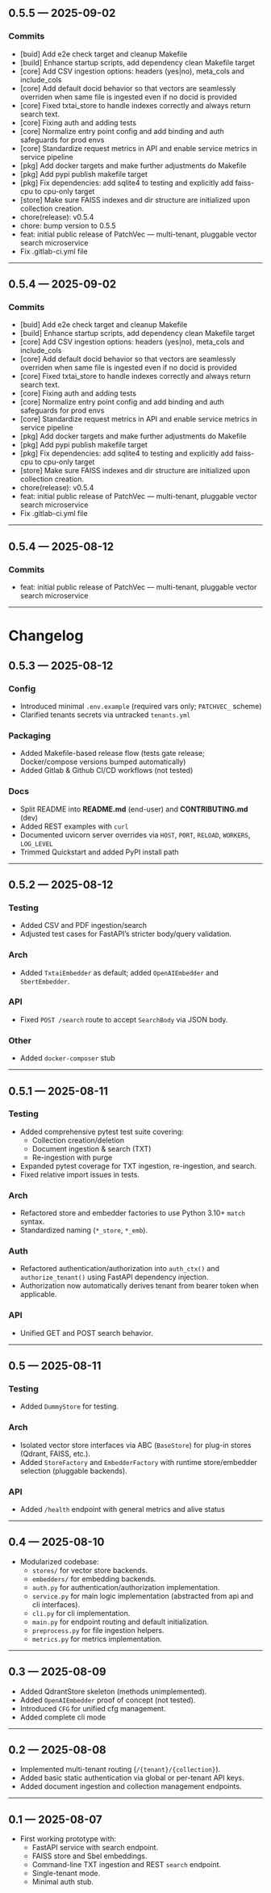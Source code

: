 ## 0.5.5 — 2025-09-02

### Commits
- [buid] Add e2e check target and cleanup Makefile
- [build] Enhance startup scripts, add dependency clean Makefile target
- [core] Add CSV ingestion options: headers (yes|no), meta_cols and include_cols
- [core] Add default docid behavior so that vectors are seamlessly overriden when same file is ingested even if no docid is provided
- [core] Fixed txtai_store to handle indexes correctly and always return search text.
- [core] Fixing auth and adding tests
- [core] Normalize entry point config and add binding and auth safeguards for prod envs
- [core] Standardize request metrics in API and enable service metrics in service pipeline
- [pkg] Add docker targets and make further adjustments do Makefile
- [pkg] Add pypi publish makefile target
- [pkg] Fix dependencies: add sqlite4 to testing and explicitly add faiss-cpu to cpu-only target
- [store] Make sure FAISS indexes and dir structure are initialized upon collection creation.
- chore(release): v0.5.4
- chore: bump version to 0.5.5
- feat: initial public release of PatchVec — multi-tenant, pluggable vector search microservice
- Fix .gitlab-ci.yml file

---
## 0.5.4 — 2025-09-02

### Commits
- [buid] Add e2e check target and cleanup Makefile
- [build] Enhance startup scripts, add dependency clean Makefile target
- [core] Add CSV ingestion options: headers (yes|no), meta_cols and include_cols
- [core] Add default docid behavior so that vectors are seamlessly overriden when same file is ingested even if no docid is provided
- [core] Fixed txtai_store to handle indexes correctly and always return search text.
- [core] Fixing auth and adding tests
- [core] Normalize entry point config and add binding and auth safeguards for prod envs
- [core] Standardize request metrics in API and enable service metrics in service pipeline
- [pkg] Add docker targets and make further adjustments do Makefile
- [pkg] Add pypi publish makefile target
- [pkg] Fix dependencies: add sqlite4 to testing and explicitly add faiss-cpu to cpu-only target
- [store] Make sure FAISS indexes and dir structure are initialized upon collection creation.
- chore(release): v0.5.4
- feat: initial public release of PatchVec — multi-tenant, pluggable vector search microservice
- Fix .gitlab-ci.yml file

---
## 0.5.4 — 2025-08-12

### Commits
- feat: initial public release of PatchVec — multi-tenant, pluggable vector search microservice

---
# Changelog

## 0.5.3 — 2025-08-12

### Config
- Introduced minimal `.env.example` (required vars only; `PATCHVEC_` scheme)
- Clarified tenants secrets via untracked `tenants.yml`

### Packaging
- Added Makefile-based release flow (tests gate release; Docker/compose versions bumped automatically)
- Added Gitlab & Github CI/CD workflows (not tested)

### Docs
- Split README into **README.md** (end-user) and **CONTRIBUTING.md** (dev)
- Added REST examples with `curl`
- Documented uvicorn server overrides via `HOST`, `PORT`, `RELOAD`, `WORKERS`, `LOG_LEVEL`
- Trimmed Quickstart and added PyPI install path

---
## 0.5.2 — 2025-08-12

### Testing
- Added CSV and PDF ingestion/search
- Adjusted test cases for FastAPI’s stricter body/query validation.

### Arch
- Added `TxtaiEmbedder` as default; added `OpenAIEmbedder` and `SbertEmbedder`.

### API
- Fixed `POST /search` route to accept `SearchBody` via JSON body.

### Other
- Added `docker-composer` stub

---
## 0.5.1 — 2025-08-11

### Testing
- Added comprehensive pytest test suite covering:
  - Collection creation/deletion
  - Document ingestion & search (TXT)
  - Re-ingestion with purge
- Expanded pytest coverage for TXT ingestion, re-ingestion, and search.
- Fixed relative import issues in tests.

### Arch
- Refactored store and embedder factories to use Python 3.10+ `match` syntax.
- Standardized naming (`*_store`, `*_emb`).

### Auth
- Refactored authentication/authorization into `auth_ctx()` and `authorize_tenant()` using FastAPI dependency injection.
- Authorization now automatically derives tenant from bearer token when applicable.

### API
- Unified GET and POST search behavior.

---
## 0.5 — 2025-08-11

### Testing
- Added `DummyStore` for testing.

### Arch
- Isolated vector store interfaces via ABC (`BaseStore`) for plug-in stores (Qdrant, FAISS, etc.).
- Added `StoreFactory` and `EmbedderFactory` with runtime store/embedder selection (pluggable backends).

### API
- Added `/health` endpoint with general metrics and alive status

---
## 0.4 — 2025-08-10
- Modularized codebase:
  - `stores/` for vector store backends.
  - `embedders/` for embedding backends.
  - `auth.py` for authentication/authorization implementation.
  - `service.py` for main logic implementation (abstracted from api and cli interfaces).
  - `cli.py` for cli implementation.
  - `main.py` for endpoint routing and default initialization.
  - `preprocess.py` for file ingestion helpers.
  - `metrics.py` for metrics implementation.

---
## 0.3 — 2025-08-09
- Added QdrantStore skeleton (methods unimplemented).
- Added `OpenAIEmbedder` proof of concept (not tested).
- Introduced `CFG` for unified cfg management.
- Added complete cli mode

---
## 0.2 — 2025-08-08
- Implemented multi-tenant routing (`/{tenant}/{collection}`).
- Added basic static authentication via global or per-tenant API keys.
- Added document ingestion and collection management endpoints.

---
## 0.1 — 2025-08-07
- First working prototype with:
  - FastAPI service with search endpoint.
  - FAISS store and Sbel embeddings.
  - Command-line TXT ingestion and REST `search` endpoint.
  - Single-tenant mode.
  - Minimal auth stub.
